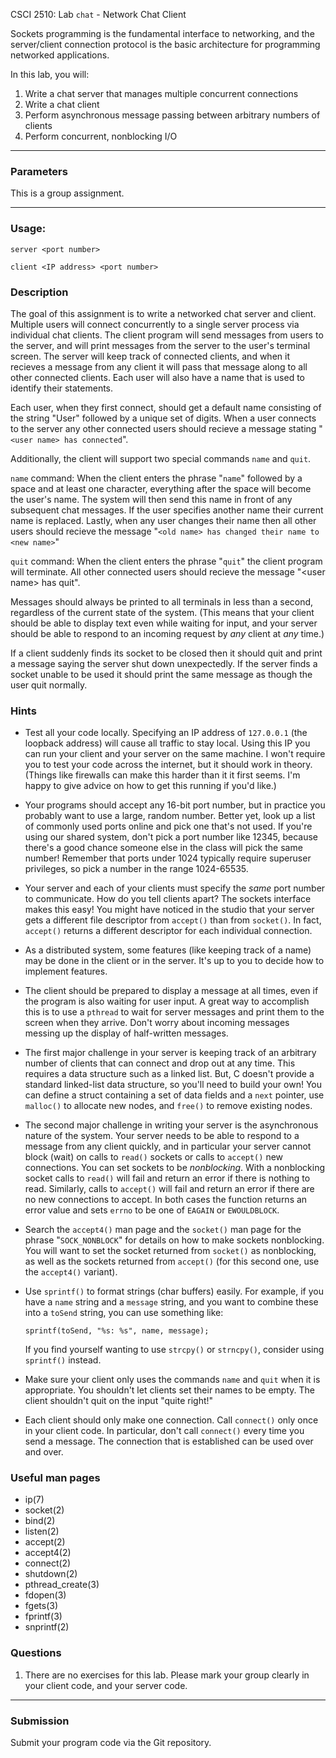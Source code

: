 CSCI 2510: Lab `chat` - Network Chat Client

Sockets programming is the fundamental interface to networking,
and the server/client connection protocol is the basic architecture
for programming networked applications. 

In this lab, you will:

1.  Write a chat server that manages multiple concurrent connections
2.  Write a chat client
3.  Perform asynchronous message passing between arbitrary numbers of
    clients
4.  Perform concurrent, nonblocking I/O

------------------------------------------------------------------------

### Parameters

This is a group assignment.

------------------------------------------------------------------------

### Usage:

`server <port number>`

`client <IP address> <port number>`

### Description

The goal of this assignment is to write a networked chat server and
client. Multiple users will connect concurrently to a single server
process via individual chat clients. The client program will send
messages from users to the server, and will print messages from the
server to the user\'s terminal screen. The server will keep track of
connected clients, and when it recieves a message from any client it
will pass that message along to all other connected clients. Each user
will also have a name that is used to identify their statements.

Each user, when they first connect, should get a default name consisting
of the string \"User\" followed by a unique set of digits. When a user
connects to the server any other connected users should recieve a
message stating \"`<user name> has connected`\".

Additionally, the client will support two special commands `name` and
`quit`.

`name` command: When the client enters the phrase \"`name`\" followed by
a space and at least one character, everything after the space will
become the user\'s name. The system will then send this name in front of
any subsequent chat messages. If the user specifies another name their
current name is replaced. Lastly, when any user changes their name then
all other users should recieve the message
\"`<old name> has changed their name to <new name>`\"

`quit` command: When the client enters the phrase \"`quit`\" the client
program will terminate. All other connected users should recieve the
message \"\<user name\> has quit\".

Messages should always be printed to all terminals in less than a
second, regardless of the current state of the system. (This means that
your client should be able to display text even while waiting for input,
and your server should be able to respond to an incoming request by
*any* client at *any* time.)

If a client suddenly finds its socket to be closed then it should quit
and print a message saying the server shut down unexpectedly. If the
server finds a socket unable to be used it should print the same message
as though the user quit normally.

### Hints

-   Test all your code locally. Specifying an IP address of `127.0.0.1`
    (the loopback address) will cause all traffic to stay local. Using
    this IP you can run your client and your server on the same machine.
    I won\'t require you to test your code across the internet, but it
    should work in theory. (Things like firewalls can make this harder
    than it it first seems. I\'m happy to give advice on how to get this
    running if you\'d like.)

-   Your programs should accept any 16-bit port number, but in practice you
    probably want to use a large, random number. Better yet, look up a
    list of commonly used ports online and pick one that\'s not used.
    If you're using our shared system, don't pick a port number like
    12345, because there's a good chance someone else in the class will pick
    the same number!
    Remember that ports under 1024 typically require superuser privileges, so
    pick a number in the range 1024-65535.

-   Your server and each of your clients must specify the *same* port
    number to communicate. How do you tell clients apart? The sockets
    interface makes this easy! You might have noticed in the studio that
    your server gets a different file descriptor from `accept()` than
    from `socket()`. In fact, `accept()` returns a different descriptor
    for each individual connection.

-   As a distributed system, some features (like keeping track of a
    name) may be done in the client or in the server. It\'s up to you to
    decide how to implement features.

-   The client should be prepared to display a message at all times,
    even if the program is also waiting for user input. A great way to
    accomplish this is to use a `pthread` to wait for server messages
    and print them to the screen when they arrive. Don\'t worry about
    incoming messages messing up the display of half-written messages.

-   The first major challenge in your server is keeping track of an
    arbitrary number of clients that can connect and drop out at any
    time. This requires a data structure such as a linked list.
    But, C doesn't provide a standard linked-list data structure, so
    you'll need to build your own! You can define a struct containing
    a set of data fields and a `next` pointer, use `malloc()` to
    allocate new nodes, and `free()` to remove existing nodes.

-   The second major challenge in writing your server is the
    asynchronous nature of the system. Your server needs to be able to
    respond to a message from any client quickly, and in particular your
    server cannot block (wait) on calls to `read()` sockets or calls to
    `accept()` new connections. You can set sockets to be *nonblocking*.
    With a nonblocking socket calls to `read()` will fail and return an
    error if there is nothing to read. Similarly, calls to `accept()`
    will fail and return an error if there are no new connections to
    accept. In both cases the function returns an error value and sets
    `errno` to be one of `EAGAIN` or `EWOULDBLOCK`.

-   Search the `accept4()` man page and the `socket()` man page for the
    phrase \"`SOCK_NONBLOCK`\" for details on how to make sockets
    nonblocking. You will want to set the socket returned from
    `socket()` as nonblocking, as well as the sockets returned from
    `accept()` (for this second one, use the `accept4()` variant).

-   Use `sprintf()` to format strings (char buffers) easily. For
    example, if you have a `name` string and a `message` string, and you
    want to combine these into a `toSend` string, you can use something
    like:

    `sprintf(toSend, "%s: %s", name, message);`

    If you find yourself wanting to use `strcpy()` or `strncpy()`,
    consider using `sprintf()` instead.

-   Make sure your client only uses the commands `name` and `quit` when
    it is appropriate. You shouldn\'t let clients set their names to be
    empty. The client shouldn\'t quit on the input \"quite right!\"

-   Each client should only make one connection. Call `connect()` only
    once in your client code. In particular, don\'t call `connect()`
    every time you send a message. The connection that is established
    can be used over and over.

### Useful man pages

* ip(7) 
* socket(2)
* bind(2)
* listen(2) 
* accept(2) 
* accept4(2) 
* connect(2) 
* shutdown(2) 
* pthread\_create(3) 
* fdopen(3)
* fgets(3)
* fprintf(3)
* snprintf(2)

### Questions

1.  There are no exercises for this lab. Please mark your group clearly
    in your client code, and your server code.

------------------------------------------------------------------------

### Submission

Submit your program code via the Git repository.
